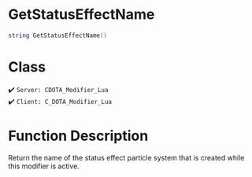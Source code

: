 # GetStatusEffectName
```lua
string GetStatusEffectName()
```
# Class
✔️ `Server: CDOTA_Modifier_Lua`  
✔️ `Client: C_DOTA_Modifier_Lua`  

# Function Description
Return the name of the status effect particle system that is created while this modifier is active.
